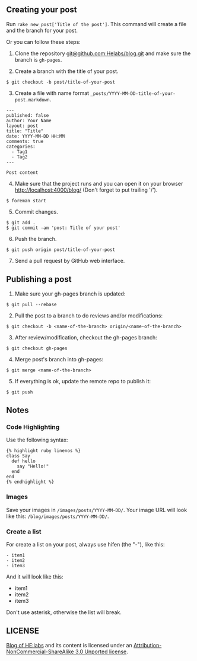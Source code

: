 ## Creating your post

Run ```rake new_post['Title of the post']```. This command will create a file and the branch for your post.

Or you can follow these steps:

1) Clone the repository [git@github.com:Helabs/blog.git](https://github.com/Helabs/blog) and make sure the branch is `gh-pages`.

2) Create a branch with the title of your post.

```
$ git checkout -b post/title-of-your-post
```

3) Create a file with name format `_posts/YYYY-MM-DD-title-of-your-post.markdown`.

```
---
published: false
author: Your Name
layout: post
title: "Title"
date: YYYY-MM-DD HH:MM
comments: true
categories:
  - Tag1
  - Tag2
---

Post content
```

4) Make sure that the project runs and you can open it on your browser [http://localhost:4000/blog/](http://localhost:4000/blog/) (Don't forget to put trailing '/').

```
$ foreman start
```

5) Commit changes.

```
$ git add .
$ git commit -am 'post: Title of your post'
```

6) Push the branch.

```
$ git push origin post/title-of-your-post
```

7) Send a pull request by GitHub web interface.

## Publishing a post

1) Make sure your gh-pages branch is updated:

```
$ git pull --rebase
```
 
2) Pull the post to a branch to do reviews and/or modifications:

```
$ git checkout -b <name-of-the-branch> origin/<name-of-the-branch>
```
 
3) After review/modification, checkout the gh-pages branch:
 
```
$ git checkout gh-pages
```
 
4) Merge post's branch into gh-pages:
 
```
$ git merge <name-of-the-branch>
```
 
5) If everything is ok, update the remote repo to publish it:
 
```
$ git push
```

## Notes

### Code Highlighting

Use the following syntax:

```
{% highlight ruby linenos %}
class Say
  def hello
    say "Hello!"
  end
end
{% endhighlight %}
```

### Images

Save your images in `/images/posts/YYYY-MM-DD/`. Your image URL will look like this: `/blog/images/posts/YYYY-MM-DD/`.

### Create a list

For create a list on your post, always use hifen (the "-"), like this:

```
- item1
- item2
- item3
```

And it will look like this: 

- item1
- item2
- item3

Don't use asterisk, otherwise the list will break. 

## LICENSE

[Blog of HE:labs](http://helabs.com.br/blog/) and its content is licensed under an [Attribution-NonCommercial-ShareAlike 3.0 Unported license](http://creativecommons.org/licenses/by-nc-sa/3.0/legalcode).
